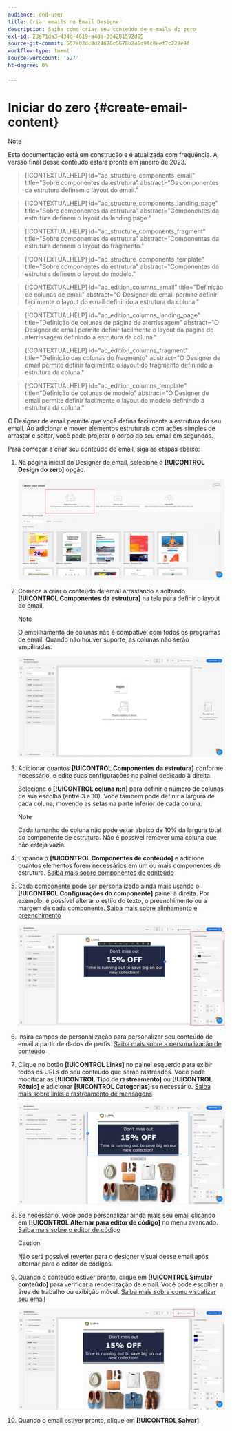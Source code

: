 ```yaml
---
audience: end-user
title: Criar emails no Email Designer
description: Saiba como criar seu conteúdo de e-mails do zero
exl-id: 23e71da3-434d-4619-a48a-334281592d85
source-git-commit: 557a02dc8d24676c5678b2a5d9fc8eef7c228e9f
workflow-type: tm+mt
source-wordcount: '527'
ht-degree: 0%

---
```


# Iniciar do zero {#create-email-content}

>[!NOTE]
>
>Esta documentação está em construção e é atualizada com frequência. A versão final desse conteúdo estará pronta em janeiro de 2023.

>[!CONTEXTUALHELP]
>id="ac_structure_components_email"
>title="Sobre componentes da estrutura"
>abstract="Os componentes da estrutura definem o layout do email."

>[!CONTEXTUALHELP]
>id="ac_structure_components_landing_page"
>title="Sobre componentes da estrutura"
>abstract="Componentes da estrutura definem o layout da landing page."

>[!CONTEXTUALHELP]
>id="ac_structure_components_fragment"
>title="Sobre componentes da estrutura"
>abstract="Componentes da estrutura definem o layout do fragmento."

>[!CONTEXTUALHELP]
>id="ac_structure_components_template"
>title="Sobre componentes da estrutura"
>abstract="Componentes da estrutura definem o layout do modelo."


>[!CONTEXTUALHELP]
>id="ac_edition_columns_email"
>title="Definição de colunas de email"
>abstract="O Designer de email permite definir facilmente o layout do email definindo a estrutura da coluna."

>[!CONTEXTUALHELP]
>id="ac_edition_columns_landing_page"
>title="Definição de colunas de página de aterrissagem"
>abstract="O Designer de email permite definir facilmente o layout da página de aterrissagem definindo a estrutura da coluna."

>[!CONTEXTUALHELP]
>id="ac_edition_columns_fragment"
>title="Definição das colunas do fragmento"
>abstract="O Designer de email permite definir facilmente o layout do fragmento definindo a estrutura da coluna."

>[!CONTEXTUALHELP]
>id="ac_edition_columns_template"
>title="Definição de colunas de modelo"
>abstract="O Designer de email permite definir facilmente o layout do modelo definindo a estrutura da coluna."

O Designer de email permite que você defina facilmente a estrutura do seu email. Ao adicionar e mover elementos estruturais com ações simples de arrastar e soltar, você pode projetar o corpo do seu email em segundos.

Para começar a criar seu conteúdo de email, siga as etapas abaixo:

1. Na página inicial do Designer de email, selecione o **[!UICONTROL Design do zero]** opção.

   ![](assets/email_designer.png)

1. Comece a criar o conteúdo de email arrastando e soltando **[!UICONTROL Componentes da estrutura]** na tela para definir o layout do email.

   >[!NOTE]
   >
   >O empilhamento de colunas não é compatível com todos os programas de email. Quando não houver suporte, as colunas não serão empilhadas.

   <!--Once placed in the email, you cannot move nor remove your components unless there is already a content component or a fragment placed inside. This is not true in AJO - TBC?-->

   ![](assets/email_designer_2.png)

1. Adicionar quantos **[!UICONTROL Componentes da estrutura]** conforme necessário, e edite suas configurações no painel dedicado à direita.

   Selecione o **[!UICONTROL coluna n:n]** para definir o número de colunas de sua escolha (entre 3 e 10). Você também pode definir a largura de cada coluna, movendo as setas na parte inferior de cada coluna.

   >[!NOTE]
   >
   >Cada tamanho de coluna não pode estar abaixo de 10% da largura total do componente de estrutura. Não é possível remover uma coluna que não esteja vazia.

1. Expanda o **[!UICONTROL Componentes de conteúdo]** e adicione quantos elementos forem necessários em um ou mais componentes de estrutura. [Saiba mais sobre componentes de conteúdo](content-components.md)

1. Cada componente pode ser personalizado ainda mais usando o **[!UICONTROL Configurações do componente]** painel à direita. Por exemplo, é possível alterar o estilo do texto, o preenchimento ou a margem de cada componente. [Saiba mais sobre alinhamento e preenchimento](alignment-and-padding.md)

   ![](assets/email_designer_5.png)

1. Insira campos de personalização para personalizar seu conteúdo de email a partir de dados de perfis. [Saiba mais sobre a personalização de conteúdo](../personalization/personalize.md)

1. Clique no botão **[!UICONTROL Links]** no painel esquerdo para exibir todos os URLs do seu conteúdo que serão rastreados. Você pode modificar as **[!UICONTROL Tipo de rastreamento]** ou **[!UICONTROL Rótulo]** e adicionar **[!UICONTROL Categorias]** se necessário. [Saiba mais sobre links e rastreamento de mensagens](message-tracking.md)

   ![](assets/email_designer_7.png)

1. Se necessário, você pode personalizar ainda mais seu email clicando em **[!UICONTROL Alternar para editor de código]** no menu avançado. [Saiba mais sobre o editor de código](code-content.md)

   >[!CAUTION]
   >
   >Não será possível reverter para o designer visual desse email após alternar para o editor de códigos.

1. Quando o conteúdo estiver pronto, clique em **[!UICONTROL Simular conteúdo]** para verificar a renderização de email. Você pode escolher a área de trabalho ou exibição móvel. [Saiba mais sobre como visualizar seu email](../preview-test/preview-test.md)

   ![](assets/email_designer_28.png)

1. Quando o email estiver pronto, clique em **[!UICONTROL Salvar]**.

